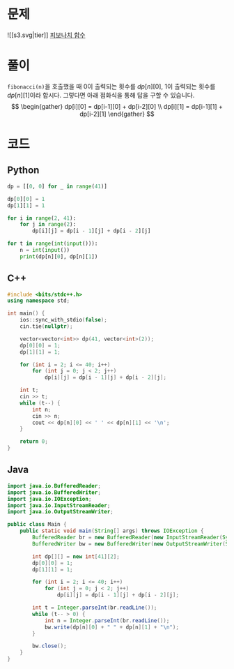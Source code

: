 # 문제
![[s3.svg|tier]] [피보나치 함수](https://www.acmicpc.net/problem/1003)
# 풀이
`fibonacci(n)`을 호출했을 때 $0$이 출력되는 횟수를 $dp[n][0]$, $1$이 출력되는 횟수를 $dp[n][1]$이라 합시다.
그렇다면 아래 점화식을 통해 답을 구할 수 있습니다.
$$
\begin{gather}
dp[i][0] = dp[i-1][0] + dp[i-2][0] \\
dp[i][1] = dp[i-1][1] + dp[i-2][1]
\end{gather}
$$
# 코드
## Python
```python
dp = [[0, 0] for _ in range(41)]

dp[0][0] = 1
dp[1][1] = 1

for i in range(2, 41):
    for j in range(2):
        dp[i][j] = dp[i - 1][j] + dp[i - 2][j]

for t in range(int(input())):
    n = int(input())
    print(dp[n][0], dp[n][1])
```
## C++
```cpp
#include <bits/stdc++.h>
using namespace std;

int main() {
    ios::sync_with_stdio(false);
    cin.tie(nullptr);

    vector<vector<int>> dp(41, vector<int>(2));
    dp[0][0] = 1;
    dp[1][1] = 1;

    for (int i = 2; i <= 40; i++)
        for (int j = 0; j < 2; j++)
            dp[i][j] = dp[i - 1][j] + dp[i - 2][j];

    int t;
    cin >> t;
    while (t--) {
        int n;
        cin >> n;
        cout << dp[n][0] << ' ' << dp[n][1] << '\n';
    }

    return 0;
}
```
## Java
```java
import java.io.BufferedReader;
import java.io.BufferedWriter;
import java.io.IOException;
import java.io.InputStreamReader;
import java.io.OutputStreamWriter;

public class Main {
    public static void main(String[] args) throws IOException {
        BufferedReader br = new BufferedReader(new InputStreamReader(System.in));
        BufferedWriter bw = new BufferedWriter(new OutputStreamWriter(System.out));

        int dp[][] = new int[41][2];
        dp[0][0] = 1;
        dp[1][1] = 1;

        for (int i = 2; i <= 40; i++)
            for (int j = 0; j < 2; j++)
                dp[i][j] = dp[i - 1][j] + dp[i - 2][j];

        int t = Integer.parseInt(br.readLine());
        while (t-- > 0) {
            int n = Integer.parseInt(br.readLine());
            bw.write(dp[n][0] + " " + dp[n][1] + "\n");
        }

        bw.close();
    }
}
```
